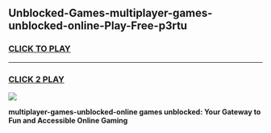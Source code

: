
## Unblocked-Games-multiplayer-games-unblocked-online-Play-Free-p3rtu
<h3>
<a href="https://premium76.site?title=multiplayer-games-unblocked-online&ref=10A">CLICK TO PLAY</a></h3>
<hr>

<h3>
<a href="https://premium76.site?title=multiplayer-games-unblocked-online&ref=10A">CLICK 2 PLAY</a>
  
</h3>

<a href="https://premium76.site?title=multiplayer-games-unblocked-online&ref=10A"><img src="https://clearcache.store/games.png"></a>


**multiplayer-games-unblocked-online games unblocked: Your Gateway to Fun and Accessible Online Gaming**
